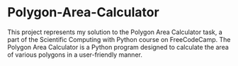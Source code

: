 # Polygon-Area-Calculator
This project represents my solution to the Polygon Area Calculator task, a part of the Scientific Computing with Python course on FreeCodeCamp. The Polygon Area Calculator is a Python program designed to calculate the area of various polygons in a user-friendly manner.
